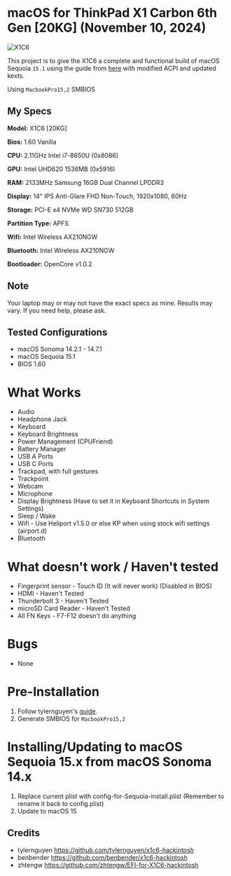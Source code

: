 # macOS for ThinkPad X1 Carbon 6th Gen [20KG] (November 10, 2024)
![X1C6](https://psrefstuff.lenovo.com/syspool//Sys/Image/ThinkPad/ThinkPad_X1_Carbon_6th_Gen/ThinkPad_X1_Carbon_6th_Gen_CT1_09.png)

This project is to give the X1C6 a complete and functional build of macOS Sequoia `15.1` using the guide from  [here](https://github.com/tylernguyen/x1c6-hackintosh) with modified ACPI and updated kexts.

Using `MacbookPro15,2` SMBIOS

## My Specs
**Model:** X1C6 [20KG]

**Bios:** 1.60 Vanilla

**CPU:** 2.11GHz Intel i7-8650U (0x8086)

**GPU:** Intel UHD620 1536MB (0x5916)

**RAM:** 2133MHz Samsung 16GB Dual Channel LPDDR3

**Display:** 14" IPS Anti-Glare FHD Non-Touch, 1920x1080, 60Hz

**Storage:** PCI-E x4 NVMe WD SN730 512GB

**Partition Type:** APFS

**Wifi:** Intel Wireless AX210NGW

**Bluetooth:** Intel Wireless AX210NGW

**Bootloader:** OpenCore v1.0.2

## Note
Your laptop may or may not have the exact specs as mine. Results may vary. If you need help, please ask.

## Tested Configurations
- macOS Sonoma 14.2.1 - 14.7.1
- macOS Sequoia 15.1
- BIOS 1.60

# What Works
- Audio
- Headphone Jack
- Keyboard
- Keyboard Brightness
- Power Management (CPUFriend)
- Battery Manager
- USB A Ports
- USB C Ports
- Trackpad, with full gestures
- Trackpoint
- Webcam
- Microphone
- Display Brightness (Have to set it in Keyboard Shortcuts in System Settings)
- Sleep / Wake
- Wifi - Use Heliport v1.5.0 or else KP when using stock wifi settings (airport.d)
- Bluetooth

# What doesn't work / Haven't tested
- Fingerprint sensor - Touch ID (It will never work) (Disabled in BIOS)
- HDMI - Haven't Tested
- Thunderbolt 3 - Haven't Tested
- microSD Card Reader - Haven't Tested
- All FN Keys - F7-F12 doesn't do anything

# Bugs
- None

# Pre-Installation
1. Follow tylernguyen's [guide](https://tylernguyen.github.io/x1c6-hackintosh/).
2. Generate SMBIOS for `MacbookPro15,2`

# Installing/Updating to macOS Sequoia 15.x from macOS Sonoma 14.x
1. Replace current plist with config-for-Sequoia-install.plist (Remember to rename it back to config.plist)
2. Update to macOS 15

## Credits
- tylernguyen https://github.com/tylernguyen/x1c6-hackintosh
- benbender https://github.com/benbender/x1c6-hackintosh
- zhtengw https://github.com/zhtengw/EFI-for-X1C6-hackintosh
